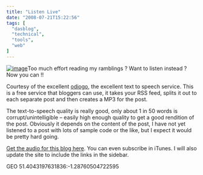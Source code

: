 ```yaml
---
title: "Listen Live"
date: "2008-07-21T15:22:56"
tags: [
  "dasblog",
  "technical",
  "tools",
  "web"
]
---
```

[![image](image_thumb.png)](https://kapie.com/content/binary/WindowsLiveWriter/ListenLive_E6C8/image_2.png)Too much effort reading my ramblings ? Want to listen instead ? Now you can !!

Courtesy of the excellent [odiogo](http://www.odiogo.com/), the excellent text to speech service. This is a free service that bloggers can use, it takes your RSS feed, splits it out to each separate post and then creates a MP3 for the post.

The text-to-speech quality is really good, only about 1 in 50 words is corrupt/unintelligible – easily high enough quality to get a good rendition of the post. Obviously it depends on the content of the post, I have not yet listened to a post with lots of sample code or the like, but I expect it would be pretty hard going.

[Get the audio for this blog here](http://podcasts.odiogo.com/ken-hughes-/podcasts-html.php). You can even subscribe in iTunes. I will also update the site to include the links in the sidebar.

GEO 51.4043197631836:\-1.28760504722595